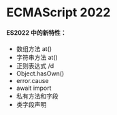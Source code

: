 # ECMAScript 2022

#### ES2022 中的新特性：

* 数组方法 at()
* 字符串方法 at()
* 正则表达式 /d
* Object.hasOwn()
* error.cause
* await import
* 私有方法和字段
* 类字段声明

